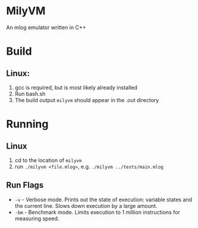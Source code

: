 # MilyVM
An mlog emulator written in C++

# Build
## Linux:
1. gcc is required, but is most likely already installed
2. Run bash.sh
3. The build output `milyvm` should appear in the .out directory

# Running
## Linux
1. cd to the location of `milyvm`
2. run `./milyvm <file.mlog>`, e.g. `./milyvm ../tests/main.mlog`
## Run Flags
- `-v` - Verbose mode. Prints out the state of execution: variable states and the current line. Slows down execution by a large amount.
- `-bm` - Benchmark mode. Limits execution to 1 million instructions for measuring speed.